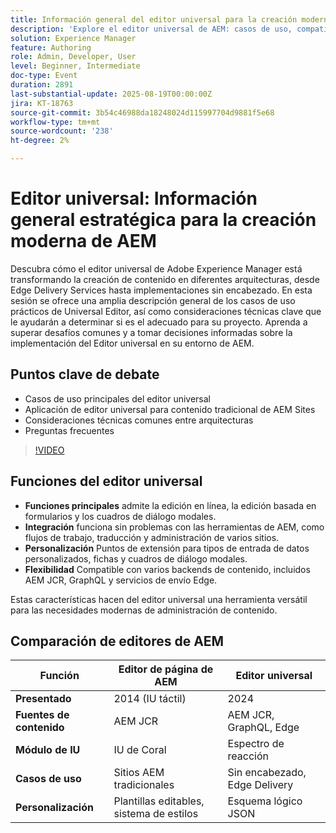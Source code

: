 ```yaml
---
title: Información general del editor universal para la creación moderna de Adobe Experience Manager
description: 'Explore el editor universal de AEM: casos de uso, compatibilidad con varias arquitecturas y consideraciones clave para simplificar la creación y mejorar la entrega de contenido.'
solution: Experience Manager
feature: Authoring
role: Admin, Developer, User
level: Beginner, Intermediate
doc-type: Event
duration: 2891
last-substantial-update: 2025-08-19T00:00:00Z
jira: KT-18763
source-git-commit: 3b54c46988da18248024d115997704d9881f5e68
workflow-type: tm+mt
source-wordcount: '238'
ht-degree: 2%

---
```



# Editor universal: Información general estratégica para la creación moderna de AEM

Descubra cómo el editor universal de Adobe Experience Manager está transformando la creación de contenido en diferentes arquitecturas, desde Edge Delivery Services hasta implementaciones sin encabezado. En esta sesión se ofrece una amplia descripción general de los casos de uso prácticos de Universal Editor, así como consideraciones técnicas clave que le ayudarán a determinar si es el adecuado para su proyecto. Aprenda a superar desafíos comunes y a tomar decisiones informadas sobre la implementación del Editor universal en su entorno de AEM.

## Puntos clave de debate

* Casos de uso principales del editor universal
* Aplicación de editor universal para contenido tradicional de AEM Sites
* Consideraciones técnicas comunes entre arquitecturas
* Preguntas frecuentes

>[!VIDEO](https://video.tv.adobe.com/v/3470850/?learn=on&enablevpops)

## Funciones del editor universal

* **Funciones principales** admite la edición en línea, la edición basada en formularios y los cuadros de diálogo modales.
* **Integración** funciona sin problemas con las herramientas de AEM, como flujos de trabajo, traducción y administración de varios sitios.
* **Personalización** Puntos de extensión para tipos de entrada de datos personalizados, fichas y cuadros de diálogo modales.
* **Flexibilidad** Compatible con varios backends de contenido, incluidos AEM JCR, GraphQL y servicios de envío Edge.

Estas características hacen del editor universal una herramienta versátil para las necesidades modernas de administración de contenido.

## Comparación de editores de AEM

| Función | Editor de página de AEM | Editor universal |
|--------------------------|-------------------------------|-----------------------------|
| **Presentado** | 2014 (IU táctil) | 2024 |
| **Fuentes de contenido** | AEM JCR | AEM JCR, GraphQL, Edge |
| **Módulo de IU** | IU de Coral | Espectro de reacción |
| **Casos de uso** | Sitios AEM tradicionales | Sin encabezado, Edge Delivery |
| **Personalización** | Plantillas editables, sistema de estilos | Esquema lógico JSON |
